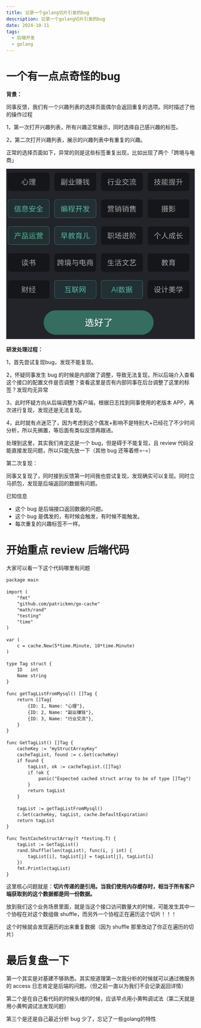 ```yaml
---
title: 记录一个golang切片引发的bug
description: 记录一个golang切片引发的bug
date: 2024-10-11
tags:
  - 后端开发
  - golang
---
```




# 一个有一点点奇怪的bug
**背景：**

同事反馈，我们有一个兴趣列表的选择页面偶尔会返回重复的选项。同时描述了他的操作过程

1，第一次打开兴趣列表，所有兴趣正常展示，同时选择自己感兴趣的标签。

2，第二次打开兴趣列表，展示的兴趣列表中有重复的兴趣。



正常的选择页面如下，异常的则是这些标签重复出现，比如出现了两个「跨境与电商」

![](../images/后端开发/08-1.png)



**研发处理过程：**

1，首先尝试复现bug，发现不能复现。

2，怀疑同事发生 bug 的时候是内部做了调整，导致无法复现，所以后端介入查看这个接口的配置文件是否调整？查看这里是否有内部同事在后台调整了这里的标签？发现均无异常

3，此时怀疑方向从后端调整为客户端，根据日志找到同事使用的老版本 APP，再次进行复现，发现还是无法复现。

4，此时就有点迷茫了，因为考虑到这个偶发+影响不是特别大+已经花了不少时间分析，所以先搁置，等后面有类似反馈再跟进。



处理到这里，其实我们肯定这是一个 bug，但是碍于不能复现，且 review 代码没能直接发现问题，所以只能先放一下（其他 bug 还等着修=-=）





第二次复现：

同事又复现了，同时接到反馈第一时间我也尝试复现，发现确实可以复现。同时立马抓包，发现是后端返回的数据有问题。



已知信息

+ 这个 bug 是后端接口返回数据的问题。
+ 这个 bug 是偶发的，有时候会触发，有时候不能触发。
+ 每次重复的兴趣标签不一样。



# 开始重点 review 后端代码
大家可以看一下这个代码哪里有问题

```plain
package main

import (
	"fmt"
	"github.com/patrickmn/go-cache"
	"math/rand"
	"testing"
	"time"
)

var (
	c = cache.New(5*time.Minute, 10*time.Minute)
)

type Tag struct {
	ID   int
	Name string
}

func getTagListFromMysql() []Tag {
	return []Tag{
		{ID: 1, Name: "心理"},
		{ID: 2, Name: "副业赚钱"},
		{ID: 3, Name: "行业交流"},
	}
}

func GetTagList() []Tag {
	cacheKey := "myStructArrayKey"
	cacheTagList, found := c.Get(cacheKey)
	if found {
		tagList, ok := cacheTagList.([]Tag)
		if !ok {
			panic("Expected cached struct array to be of type []Tag")
		}
		return tagList
	}

	tagList := getTagListFromMysql()
	c.Set(cacheKey, tagList, cache.DefaultExpiration)
	return tagList
}

func TestCacheStructArray(t *testing.T) {
	tagList := GetTagList()
	rand.Shuffle(len(tagList), func(i, j int) {
		tagList[i], tagList[j] = tagList[j], tagList[i]
	})
	fmt.Println(tagList)
}

```





这里核心问题就是：**切片传递的是引用。当我们使用内存缓存时，相当于所有客户端获取到的这个数据都是同一份数据。**



放到我们这个业务场景里面，就是当这个接口访问数量大的时候，可能发生其中一个协程在对这个数组做 shuffle，而另外一个协程正在遍历这个切片！！！



这个时候就会发现遍历的出来重复数据（因为 shuffle 那里改动了你正在遍历的切片）



# 最后复盘一下
第一个其实是对基建不够熟悉。其实按道理第一次我分析的时候就可以通过微服务的 access 日志肯定是后端的问题。（但之前一直以为我们不会记录返回详情）



第二个是在自己看代码的时候头绪的时候，应该早点用小黄鸭调试法（第二天就是用小黄鸭调试法发现问题）



第三个是还是自己最近分析 bug 少了，忘记了一些golang的特性



